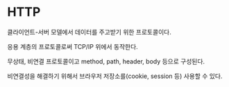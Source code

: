 # HTTP

클라이언트-서버 모델에서 데이터를 주고받기 위한 프로토콜이다. 

응용 계층의 프로토콜로써 TCP/IP 위에서 동작한다. 

무상태, 비연결 프로토콜이고 method, path, header, body 등으로 구성된다.

비연결성을 해결하기 위해서 브라우저 저장소를(cookie, session 등) 사용할 수 있다.

